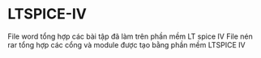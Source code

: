 # LTSPICE-IV
File word tổng hợp các bài tập đã làm trên phần mềm LT spice IV
File nén rar tổng hợp các cổng và module được tạo bằng phần mềm LTSPICE IV
